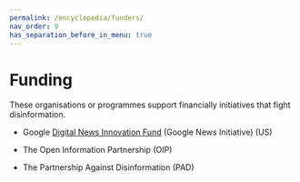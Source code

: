 ```yaml
---
permalink: /encyclopedia/funders/
nav_order: 9
has_separation_before_in_menu: true
---
```


# Funding

These organisations or programmes support financially initiatives that fight disinformation.

- Google [Digital News Innovation Fund](https://newsinitiative.withgoogle.com/dnifund/) (Google News Initiative) (US)

- The Open Information Partnership (OIP)

- The Partnership Against Disinformation (PAD)
